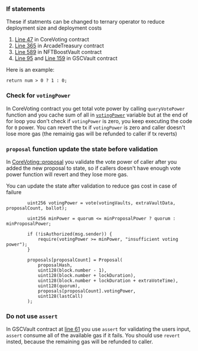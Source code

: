 ### If statements
These if statments can be changed to ternary operator to reduce deployment size and deployment costs

1. [Line 47](https://github.com/code-423n4/2023-07-arcade/blob/f8ac4e7c4fdea559b73d9dd5606f618d4e6c73cd/contracts/external/council/CoreVoting.sol#L47-L51) in CoreVoting contract
2. [Line 365](https://github.com/code-423n4/2023-07-arcade/blob/f8ac4e7c4fdea559b73d9dd5606f618d4e6c73cd/contracts/ArcadeTreasury.sol#L365-L370) in ArcadeTreasury contract
3. [Line 589](https://github.com/code-423n4/2023-07-arcade/blob/f8ac4e7c4fdea559b73d9dd5606f618d4e6c73cd/contracts/NFTBoostVault.sol#L589-L594) in NFTBoostVault contract
4. [Line 95](https://github.com/code-423n4/2023-07-arcade/blob/f8ac4e7c4fdea559b73d9dd5606f618d4e6c73cd/contracts/external/council/vaults/GSCVault.sol#L95-L99) and [Line 159](https://github.com/code-423n4/2023-07-arcade/blob/f8ac4e7c4fdea559b73d9dd5606f618d4e6c73cd/contracts/external/council/vaults/GSCVault.sol#L159-L167) in GSCVault contract

Here is an example:
```solidity
return num > 0 ? 1 : 0;
```

### Check for `votingPower`
 
In CoreVoting contract you get total vote power by calling `queryVotePower` function and you cache sum of all in [`votingPower`](https://github.com/code-423n4/2023-07-arcade/blob/f8ac4e7c4fdea559b73d9dd5606f618d4e6c73cd/contracts/external/council/CoreVoting.sol#L225) variable but at the end of for loop you don't check if `votingPower` is zero, you keep executing the code for `0` power.
You can revert the tx if `votingPower` is zero and caller doesn't lose more gas (the remainig gas will be refunded to caller if tx reverts)

### `proposal` function update the state before validation
In [CoreVoting::proposal](https://github.com/code-423n4/2023-07-arcade/blob/f8ac4e7c4fdea559b73d9dd5606f618d4e6c73cd/contracts/external/council/CoreVoting.sol#L172-L195) you validate the vote power of caller after you added the new proposal to state, so if callers doesn't have enough vote power function will revert and they lose more gas.

You can update the state after validation to reduce gas cost in case of failure
```solidity
        uint256 votingPower = vote(votingVaults, extraVaultData, proposalCount, ballot);

        uint256 minPower = quorum <= minProposalPower ? quorum : minProposalPower;

        if (!isAuthorized(msg.sender)) {
            require(votingPower >= minPower, "insufficient voting power");
        }

        proposals[proposalCount] = Proposal(
            proposalHash,
            uint128(block.number - 1),
            uint128(block.number + lockDuration),
            uint128(block.number + lockDuration + extraVoteTime),
            uint128(quorum),
            proposals[proposalCount].votingPower,
            uint128(lastCall)
        );
```

### Do not use `assert`

In GSCVault contract at [line 61](https://github.com/code-423n4/2023-07-arcade/blob/f8ac4e7c4fdea559b73d9dd5606f618d4e6c73cd/contracts/external/council/vaults/GSCVault.sol#L61) you use `assert` for validating the users input, `assert` consume all of the available gas if it fails.
You should use `revert` insted, because the remaining gas will be refunded to caller.